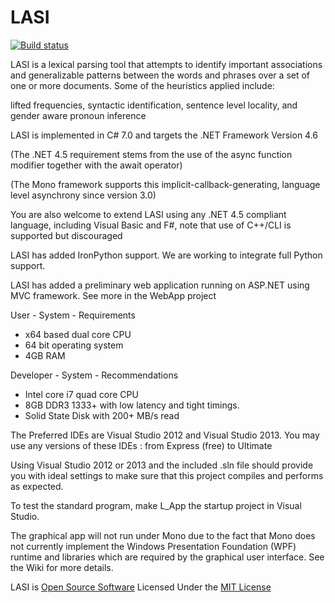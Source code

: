 LASI
====

[![Build status](https://ci.appveyor.com/api/projects/status/cxyj0omx2inwhf8w?svg=true)](https://ci.appveyor.com/project/aluanhaddad/lasi)

LASI is a lexical parsing tool that attempts to identify important associations and generalizable patterns between the words and phrases over a set of one or more documents.
Some of the heuristics applied include: 

lifted frequencies, syntactic identification, sentence level locality, and gender aware pronoun inference

LASI is implemented in C# 7.0 and targets the .NET Framework Version 4.6

(The .NET 4.5 requirement stems from the use of the async function modifier together with the await operator)

(The Mono framework supports this implicit-callback-generating, language level asynchrony since version 3.0)

You are also welcome to extend LASI using any .NET 4.5 compliant language, including Visual Basic and F#, note that use of C++/CLI is supported but discouraged

LASI has added IronPython support. We are working to integrate full Python support.

LASI has added a preliminary web application running on ASP.NET using MVC framework. See more in the WebApp project

User - System - Requirements
- x64 based dual core CPU
- 64 bit operating system
- 4GB RAM

Developer - System - Recommendations
- Intel core i7 quad core CPU
- 8GB DDR3 1333+ with low latency and tight timings.
- Solid State Disk with 200+ MB/s read

The Preferred IDEs are Visual Studio 2012 and Visual Studio 2013.
You may use any versions of these IDEs : from Express (free) to Ultimate


Using Visual Studio 2012 or 2013 and the included .sln  file should provide you with 
ideal settings to make sure that this project compiles and performs as expected.  

To test the standard program, make L_App the startup project in Visual Studio. 

The graphical app will not run under Mono due to the fact that Mono does not currently implement the Windows Presentation Foundation (WPF) runtime and libraries which are required by the graphical user interface. See the Wiki for more details.

LASI is [Open Source Software](http://opensource.org/) Licensed Under the [MIT License](http://opensource.org/licenses/MIT)
